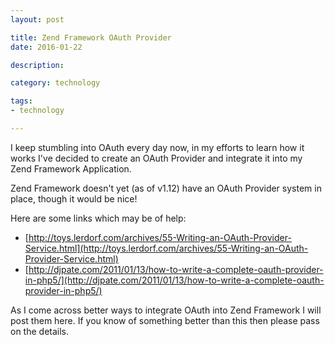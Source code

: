 ```yaml
---
layout: post

title: Zend Framework OAuth Provider
date: 2016-01-22

description:

category: technology

tags:
- technology

---
```


I keep stumbling into OAuth every day now, in my efforts to learn how it works I've decided to create an OAuth Provider and integrate it into my Zend Framework Application.

Zend Framework doesn't yet (as of v1.12) have an OAuth Provider system in place, though it would be nice!

Here are some links which may be of help:

* [http://toys.lerdorf.com/archives/55-Writing-an-OAuth-Provider-Service.html](http://toys.lerdorf.com/archives/55-Writing-an-OAuth-Provider-Service.html)
* [http://djpate.com/2011/01/13/how-to-write-a-complete-oauth-provider-in-php5/](http://djpate.com/2011/01/13/how-to-write-a-complete-oauth-provider-in-php5/)

As I come across better ways to integrate OAuth into Zend Framework I will post them here. If you know of something better than this then please pass on the details.
